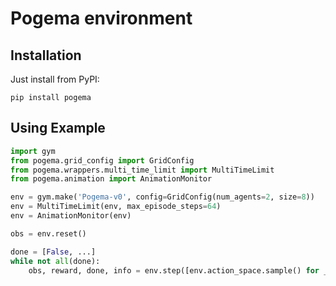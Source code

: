 # Pogema environment

## Installation

Just install from PyPI:

```pip install pogema```

## Using Example


```python
import gym
from pogema.grid_config import GridConfig
from pogema.wrappers.multi_time_limit import MultiTimeLimit
from pogema.animation import AnimationMonitor

env = gym.make('Pogema-v0', config=GridConfig(num_agents=2, size=8))
env = MultiTimeLimit(env, max_episode_steps=64)
env = AnimationMonitor(env)

obs = env.reset()

done = [False, ...]
while not all(done):
    obs, reward, done, info = env.step([env.action_space.sample() for _ in range(env.config.num_agents)])
```
